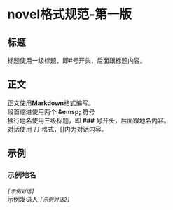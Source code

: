 # novel格式规范-第一版

## 标题
标题使用一级标题，即#号开头，后面跟标题内容。

## 正文
正文使用**Markdown**格式编写。  
段首缩进使用两个 **\&emsp;** 符号  
独行地名使用三级标题，即 **###** 号开头，后面跟地名内容。  
对话使用 *```[]```* 格式，[]内为对话内容。

## 示例
### 示例地名
*```[示例对话]```*  
示例发语人:*```[示例对话2]```*  